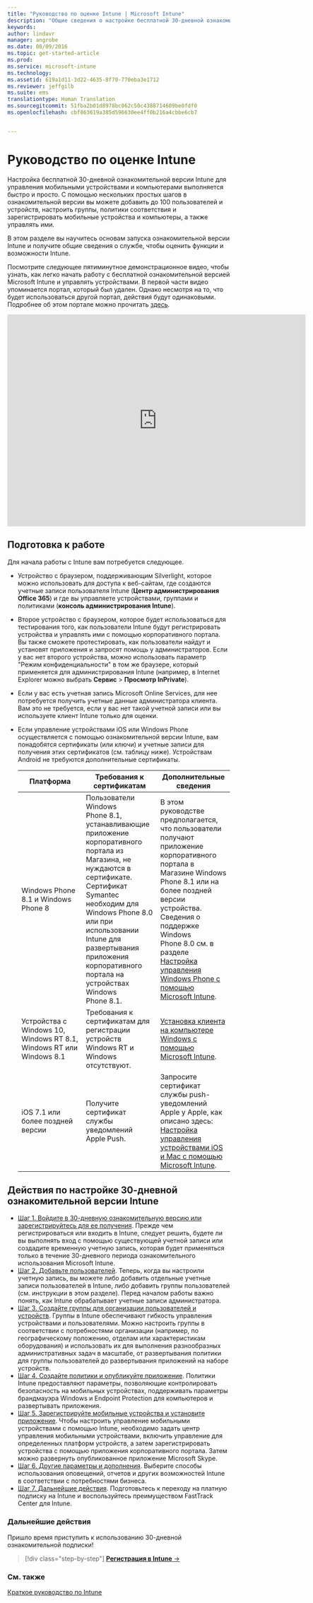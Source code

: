 ```yaml
---
title: "Руководство по оценке Intune | Microsoft Intune"
description: "Общие сведения о настройке бесплатной 30-дневной ознакомительной версии Intune и предварительные требования"
keywords: 
author: lindavr
manager: angrobe
ms.date: 08/09/2016
ms.topic: get-started-article
ms.prod: 
ms.service: microsoft-intune
ms.technology: 
ms.assetid: 619a1d11-3d22-4635-8f70-770eba3e1712
ms.reviewer: jeffgilb
ms.suite: ems
translationtype: Human Translation
ms.sourcegitcommit: 51fba2b01d8978bc062c50c4388714609be0fdf0
ms.openlocfilehash: cbf863619a385d596630ee4ff0b216a4cbbe6cb7


---
```


# Руководство по оценке Intune
Настройка бесплатной 30-дневной ознакомительной версии Intune для управления мобильными устройствами и компьютерами выполняется быстро и просто. С помощью нескольких простых шагов в ознакомительной версии вы можете добавить до 100 пользователей и устройств, настроить группы, политики соответствия и зарегистрировать мобильные устройства и компьютеры, а также управлять ими.

В этом разделе вы научитесь основам запуска ознакомительной версии Intune и получите общие сведения о службе, чтобы оценить функции и возможности Intune.

Посмотрите следующее пятиминутное демонстрационное видео, чтобы узнать, как легко начать работу с бесплатной ознакомительной версией Microsoft Intune и управлять устройствами. В первой части видео упоминается портал, который был удален. Однако несмотря на то, что будет использоваться другой портал, действия будут одинаковыми. Подробнее об этом портале можно прочитать [здесь](https://docs.microsoft.com/intune/deploy-use/account-portal-merged-with-Office-365).

<iframe width="675" height="480" src="https://www.youtube.com/embed/ltcZvm4VOFU" frameborder="0" allowfullscreen></iframe>

## Подготовка к работе
Для начала работы с Intune вам потребуется следующее.

-   Устройство с браузером, поддерживающим Silverlight, которое можно использовать для доступа к веб-сайтам, где создаются учетные записи пользователя Intune (**Центр администрирования Office 365**) и где вы управляете устройствами, группами и политиками (**консоль администрирования Intune**).

-   Второе устройство с браузером, которое будет использоваться для тестирования того, как пользователи Intune будут регистрировать устройства и управлять ими с помощью корпоративного портала. Вы также сможете протестировать, как пользователи найдут и установят приложения и запросят помощь у администраторов. Если у вас нет второго устройства, можно использовать параметр "Режим конфиденциальности" в том же браузере, который применяется для администрирования Intune (например, в Internet Explorer можно выбрать **Сервис** &gt; **Просмотр InPrivate**).

-   Если у вас есть учетная запись Microsoft Online Services, для нее потребуется получить учетные данные администратора клиента. Вам это не требуется, если у вас нет такой учетной записи или вы используете клиент Intune только для оценки.

-   Если управление устройствами iOS или Windows Phone осуществляется с помощью ознакомительной версии Intune, вам понадобятся сертификаты (или ключи) и учетные записи для получения этих сертификатов (см. таблицу ниже). Устройствам Android не требуются дополнительные сертификаты.

    |Платформа|Требования к сертификатам|Дополнительные сведения|
    |------------|----------------------------|--------------------|
    |Windows Phone 8.1 и Windows Phone 8 |Пользователи Windows Phone 8.1, устанавливающие приложение корпоративного портала из Магазина, не нуждаются в сертификате. Сертификат Symantec необходим для Windows Phone 8.0 или при использовании Intune для развертывания приложения корпоративного портала на устройствах Windows Phone 8.1.|В этом руководстве предполагается, что пользователи получают приложение корпоративного портала в Магазине Windows Phone 8.1 или на более поздней версии устройства. Сведения о поддержке Windows Phone 8.0 см. в разделе [Настройка управления Windows Phone с помощью Microsoft Intune](/Intune/Deploy-Use/set-up-windows-phone-management-with-microsoft-intune).|
    |Устройства с Windows 10, Windows RT 8.1, Windows RT или Windows 8.1|Требования к сертификатам для регистрации устройств Windows RT и Windows отсутствуют.|[Установка клиента на компьютере Windows с помощью Microsoft Intune](/Intune/Deploy-Use/install-the-windows-pc-client-with-microsoft-intune).|
    |iOS 7.1 или более поздней версии|Получите сертификат службы уведомлений Apple Push.|Запросите сертификат службы push-уведомлений Apple у Apple, как описано здесь: [Настройка управления устройствами iOS и Mac с помощью Microsoft Intune](/Intune/Deploy-Use/set-up-ios-and-mac-management-with-microsoft-intune).|

## Действия по настройке 30-дневной ознакомительной версии Intune
- [Шаг 1. Войдите в 30-дневную ознакомительную версию или зарегистрируйтесь для ее получения](get-started-with-a-30-day-trial-of-microsoft-intune-step-1.md). Прежде чем регистрироваться или входить в Intune, следует решить, будете ли вы выполнять вход с помощью существующей учетной записи или создадите временную учетную запись, которая будет применяться только в течение 30-дневного периода ознакомительного использования Microsoft Intune.
- [Шаг 2. Добавьте пользователей](get-started-with-a-30-day-trial-of-microsoft-intune-step-2.md). Теперь, когда вы настроили учетную запись, вы можете либо добавить отдельные учетные записи пользователей в Intune, либо добавить группы пользователей (см. инструкции в этом разделе). Перед началом работы важно понять, как Intune обрабатывает учетные записи администратора.
- [Шаг 3. Создайте группы для организации пользователей и устройств](get-started-with-a-30-day-trial-of-microsoft-intune-step-3.md). Группы в Intune обеспечивают гибкость управления устройствами и пользователями. Можно настроить группы в соответствии с потребностями организации (например, по географическому положению, отделам или характеристикам оборудования) и использовать их для выполнения разнообразных административных задач в масштабе, от развертывания политики для группы пользователей до развертывания приложений на наборе устройств.
- [Шаг 4. Создайте политики и опубликуйте приложение](get-started-with-a-30-day-trial-of-microsoft-intune-step-4.md). Политики Intune предоставляют параметры, позволяющие контролировать безопасность на мобильных устройствах, поддерживать параметры брандмауэра Windows и Endpoint Protection для компьютеров и развертывать приложения.
- [Шаг 5. Зарегистрируйте мобильные устройства и установите приложение](get-started-with-a-30-day-trial-of-microsoft-intune-step-5.md). Чтобы настроить управление мобильными устройствами с помощью Intune, необходимо задать центр управления мобильными устройствами, включить управление для определенных платформ устройств, а затем зарегистрировать устройства с помощью приложения корпоративного портала. Затем можно развернуть опубликованное приложение Microsoft Skype.
- [Шаг 6. Другие параметры и дополнения](get-started-with-a-30-day-trial-of-microsoft-intune-step-6.md). Выберите способы использования оповещений, отчетов и других возможностей Intune в соответствии с потребностями бизнеса.
- [Шаг 7. Дальнейшие действия](get-started-with-a-30-day-trial-of-microsoft-intune-step-7.md). Подготовьтесь к переходу на платную подписку на Intune и воспользуйтесь преимуществом FastTrack Center для Intune.


### Дальнейшие действия
Пришло время приступить к использованию 30-дневной ознакомительной подписки!

>[!div class="step-by-step"]
[**Регистрация в Intune** &rarr;](.\get-started-with-a-30-day-trial-of-microsoft-intune-step-1.md)

### См. также
[Краткое руководство по Intune](/intune/get-started/start-with-a-paid-subscription-to-microsoft-intune)



<!--HONumber=Aug16_HO2-->


